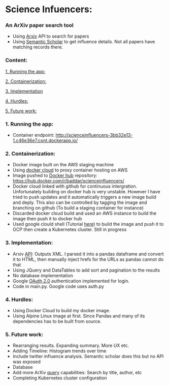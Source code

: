 # **Science Infuencers:**

### An ArXiv paper search tool

* Using [Arxiv](https://arxiv.org/) API to search for papers
* Using [Semantic Scholar](https://www.semanticscholar.org/) to get influence details. Not all papers have matching records there.

### Content:
[1. Running the app:](#1)

[2. Containerization:](#2)

[3. Implementation](#3)

[4. Hurdles:](#4)

[5. Future work:](#5)



### 1. Running the app: <a  id="1"></a> 
* Container endpoint: http://scienceinfluencers-3bb32e13-1.c46e36e7.cont.dockerapp.io/

### 2. Containerization: <a id="2"></a>
* Docker image built on the AWS staging machine
* Using [docker cloud](https://cloud.docker.com/) to proxy container hosting on AWS
* Image pushed to [Docker hub](https://hub.docker.com/r/baddar/scienceinfluencers/) repository: https://hub.docker.com/r/baddar/scienceinfluencers/
* Docker cloud linked with github for continuous intergration. Unfortunately building on docker hub is very unstable. However I have tried to push updates and it automatically triggers a new image build and deply. This also can be controlled by tagging the image and branching on github (To build a staging container for instance)
* Discarded docker cloud build and used an AWS instance to build the image then push it to docker hub
* Used google clould shell (Tutorial [here](https://cloud.google.com/kubernetes-engine/docs/tutorials/hello-app)) to build the image and push it to GCP then create a Kubernetes cluster. Still in progress

  

### 3. Implementation: <a id="3"></a>
* Arxiv [API](https://arxiv.org/help/api/index): Outputs XML. I parsed it into a pandas dataframe and convert it to HTML, then manually inject hrefs for the URLs as pandas cannot do that
* Using JQuery and DataTables to add sort and pagination to the results
* No database implementation
* Google [OAuth 2.0](https://developers.google.com/identity/protocols/OAuth2) authentication implemented for login. 
* Code in main.py. Google code uses auth.py

### 4. Hurdles: <a id="4"></a>
* Using Docker Cloud to build my docker image.
* Using Alpine Linux image at first. Since Pandas and many of its dependencies has to be built from source.

  
### 5. Future work: <a id="5"></a>
* Rearranging results. Expanding summary. More UX etc.
* Adding Timeline: Histogram trends over time
* Include twitter influence analysis. Semantic scholar does this but no API was exposed
* Database
* Add more ArXiv [query](https://arxiv.org/find) capabilities: Search by title, author, etc
* Completing Kubernetes cluster configuration